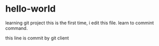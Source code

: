 # hello-world
learning git project
this is the first time, i edit this file.
learn to commint command.

this line is commit by git client


